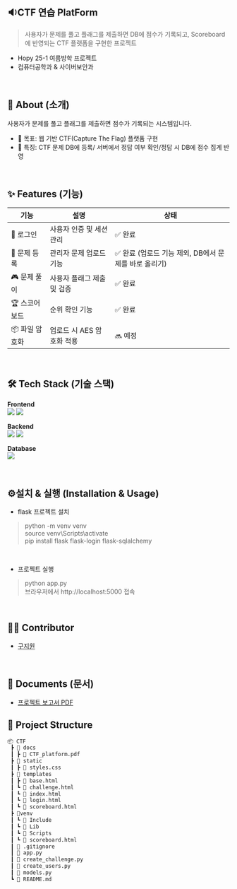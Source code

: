 ## 🔉CTF 연습 PlatForm 
>사용자가 문제를 풀고 플래그를 제출하면 DB에 점수가 기록되고, Scoreboard에 반영되는 CTF 플랫폼을 구현한 프로젝트
- Hopy 25-1 여름방학 프로젝트
- 컴퓨터공학과 & 사이버보안과

</br>

## 🚀 About (소개)
사용자가 문제를 풀고 플래그를 제출하면 점수가 기록되는 시스템입니다. 

- 🎯 목표: 웹 기반 CTF(Capture The Flag) 플랫폼 구현
- 🧩 특징: CTF 문제 DB에 등록/ 서버에서 정답 여부 확인/정답 시 DB에 점수 집계 반영
  
</br>

## ✨ Features (기능)
| 기능 | 설명 | 상태 |
|------|------|------|
| 🔐 로그인 | 사용자 인증 및 세션 관리 | ✅ 완료 |
| 📝 문제 등록 | 관리자 문제 업로드 기능 | ✅ 완료 (업로드 기능 제외, DB에서 문제를 바로 올리기) |
| 🎮 문제 풀이 | 사용자 플래그 제출 및 검증 | ✅ 완료 |
| 🏆 스코어보드 | 순위 확인 기능 | ✅ 완료 |
| 📦 파일 암호화 | 업로드 시 AES 암호화 적용 | 🔜 예정 |

</br>

## 🛠 Tech Stack (기술 스택)
**Frontend**
</br>
<img src="https://img.shields.io/badge/html5-E34F26?style=for-the-badge&logo=html5&logoColor=white"> <img src="https://img.shields.io/badge/css-1572B6?style=for-the-badge&logo=css3&logoColor=white">


**Backend**
</br>
 <img src="https://img.shields.io/badge/flask-000000?style=for-the-badge&logo=flask&logoColor=white"> <img src="https://img.shields.io/badge/python-3776AB?style=for-the-badge&logo=python&logoColor=white">


**Database**
</br>
 <img src="https://img.shields.io/badge/sqlalchemy-D71F00?style=for-the-badge&logo=sqlalchemy&logoColor=white"> 

</br>

## ⚙️설치 & 실행 (Installation & Usage)
- flask 프로젝트 설치
> python -m venv venv </br>
> source venv\Scripts\activate </br>
> pip install flask flask-login flask-sqlalchemy </br>

</br>

- 프로젝트 실행
> python app.py </br>
> 브라우저에서 http://localhost:5000 접속

</br>

## 🧑‍💻 Contributor
- [구지원](https://github.com/jeewon514)

</br>

## 📄 Documents (문서)
- [프로젝트 보고서 PDF](C:\vscode\hopy-CTF\CTF\docs\CTF_Platform.pdf)

## 📂 Project Structure
```bash
📦 CTF
 ┣ 📂 docs
 ┃ ┣ 📜 CTF_platform.pdf
 ┣ 📂 static
 ┃ ┣ 📜 styles.css
 ┣ 📂 templates
 ┃ ┣ 📜 base.html
 ┃ ┗ 📜 challenge.html
 ┃ ┗ 📜 index.html
 ┃ ┗ 📜 login.html
 ┃ ┗ 📜 scoreboard.html
 ┣ 📂venv
 ┃ ┗ 📜 Include
 ┃ ┗ 📜 Lib
 ┃ ┗ 📜 Scripts
 ┃ ┗ 📜 scoreboard.html
 ┃ 📂 .gitignore
 ┃ 📜 app.py
 ┃ 📜 create_challenge.py
 ┃ 📜 create_users.py
 ┃ 📜 models.py
 ┗ 📜 README.md

